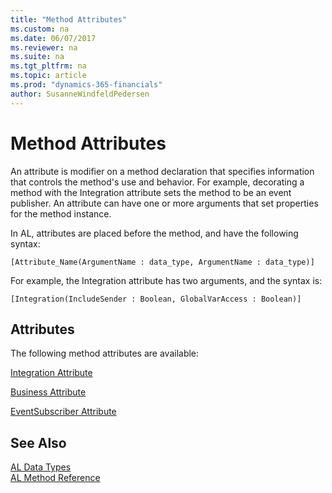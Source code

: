 ```yaml
---
title: "Method Attributes"
ms.custom: na
ms.date: 06/07/2017
ms.reviewer: na
ms.suite: na
ms.tgt_pltfrm: na
ms.topic: article
ms.prod: "dynamics-365-financials"
author: SusanneWindfeldPedersen
---
```

# Method Attributes
An attribute is modifier on a method declaration that specifies information that controls the method's use and behavior. For example, decorating a method with the Integration attribute sets the method to be an event publisher. An attribute can have one or more arguments that set properties for the method instance.

In AL, attributes are placed before the method, and have the following syntax:

```
[Attribute_Name(ArgumentName : data_type, ArgumentName : data_type)]
```

For example, the Integration attribute has two arguments, and the syntax is:

```  
[Integration(IncludeSender : Boolean, GlobalVarAccess : Boolean)] 
```    

## Attributes  
The following method attributes are available:

[Integration Attribute](devenv-integration-attribute.md)

[Business Attribute](devenv-business-attribute.md)

[EventSubscriber Attribute](devenv-eventsubscriber-attribute.md)

<!--Links [UpgradePerCompany](devenv-upgradepercompany-attribute.md)

[UpgradePerDatabase](devenv-upgradeperdatabase-attribute.md) -->

## See Also  
[AL Data Types](../datatypes/devenv-al-data-types.md)  
[AL Method Reference](devenv-al-method-reference.md)  